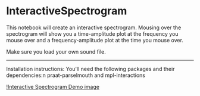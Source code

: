 # InteractiveSpectrogram

This notebook will create an interactive spectrogram.  Mousing over the spectrogram will show you a time-amplitude plot at the frequency you mouse over and a frequency-amplitude plot at the time you mouse over.

Make sure you load your own sound file.

---------
Installation instructions:
You'll need the following packages and their dependencies:n praat-parselmouth and mpl-interactions


[!Interactive Spectrogram Demo image](https://github.com/drfeinberg/InteractiveSpectrogram/blob/master/Interactive%20Spectrogram.gif)
